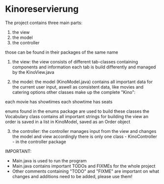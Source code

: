 # Kinoreservierung
The project contains three main parts:
1. the view
2. the model
3. the controller

those can be found in their packages of the same name

1. the view:
the view consists of different tab-classes containing components and information
each tab is build differently and managed by the KinoView.java

2. the model:
the model (KinoModel.java) contains all important data for the current user input, aswell as consistent data, like movies and catering options
other classes make up the complete "Kino":

each movie has showtimes
each showtime has seats

enums found in the enums package are used to build these classes
the Vocabulary class contains all important strings for building the view
an order is saved in a list in KinoModel, saved as an Order object

3. the controller:
the controller manages input from the view and changes the model and view accordingly
there is only one class - KinoController - in the controller package

IMPORTANT:
- Main.java is used to run the program
- Main.java contains important TODOs and FIXMEs for the whole project
- Other comments containing "TODO" and "FIXME" are important on what changes and additions need to be added, please use them!
